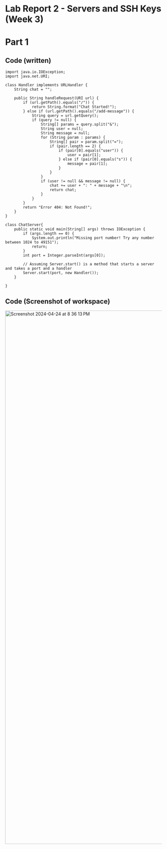 # Lab Report 2 - Servers and SSH Keys (Week 3)
# Part 1
## Code (written)

```
import java.io.IOException;
import java.net.URI;

class Handler implements URLHandler {
    String chat = "";
    
    public String handleRequest(URI url) {
        if (url.getPath().equals("/")) {
            return String.format("Chat Started!");
        } else if (url.getPath().equals("/add-message")) {
            String query = url.getQuery();
            if (query != null) {
                String[] params = query.split("&");
                String user = null;
                String message = null;
                for (String param : params) {
                    String[] pair = param.split("=");
                    if (pair.length == 2) {
                        if (pair[0].equals("user")) {
                            user = pair[1];
                        } else if (pair[0].equals("s")) {
                            message = pair[1];
                        }
                    }
                }
                if (user != null && message != null) {
                    chat += user + ": " + message + "\n";
                    return chat;
                }
            }
        }
        return "Error 404: Not Found!";
    }
}

class ChatServer{
    public static void main(String[] args) throws IOException {
        if (args.length == 0) {
            System.out.println("Missing port number! Try any number between 1024 to 49151");
            return;
        }
        int port = Integer.parseInt(args[0]);

        // Assuming Server.start() is a method that starts a server and takes a port and a handler
        Server.start(port, new Handler());
    }
    
}
```
## Code (Screenshot of workspace)
<img width="1710" alt="Screenshot 2024-04-24 at 8 36 13 PM" src="https://github.com/martycse/cse15l-lab-reports/assets/146497948/5fce9227-8101-48ed-9392-c4bbf5ef75e8">

